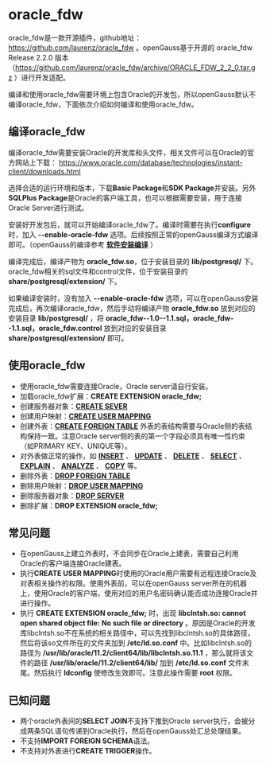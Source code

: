 # oracle_fdw
oracle_fdw是一款开源插件，github地址： https://github.com/laurenz/oracle_fdw 。openGauss基于开源的 oracle_fdw Release 2.2.0 版本（https://github.com/laurenz/oracle_fdw/archive/ORACLE_FDW_2_2_0.tar.gz ）进行开发适配。

编译和使用oracle_fdw需要环境上包含Oracle的开发包，所以openGauss默认不编译oracle_fdw，下面依次介绍如何编译和使用oracle_fdw。

## 编译oracle_fdw
编译oracle_fdw需要安装Oracle的开发库和头文件，相关文件可以在Oracle的官方网站上下载： https://www.oracle.com/database/technologies/instant-client/downloads.html

选择合适的运行环境和版本，下载**Basic Package**和**SDK Package**并安装。另外**SQLPlus Package**是Oracle的客户端工具，也可以根据需要安装，用于连接Oracle Server进行测试。

安装好开发包后，就可以开始编译oracle_fdw了。编译时需要在执行**configure**时，加入 **--enable-oracle-fdw** 选项。后续按照正常的openGauss编译方式编译即可。（openGauss的编译参考 **[软件安装编译](../Compilationguide/软件安装编译.md)** ）

编译完成后，编译产物为 **oracle_fdw.so**，位于安装目录的 **lib/postgresql/** 下。oracle_fdw相关的sql文件和control文件，位于安装目录的 **share/postgresql/extension/** 下。

如果编译安装时，没有加入 **--enable-oracle-fdw** 选项，可以在openGauss安装完成后，再次编译oracle_fdw，然后手动将编译产物 **oracle_fdw.so** 放到对应的安装目录 **lib/postgresql/** ，将 **oracle_fdw--1.0--1.1.sql，oracle_fdw--1.1.sql，oracle_fdw.control** 放到对应的安装目录 **share/postgresql/extension/** 即可。

## 使用oracle_fdw
-    使用oracle_fdw需要连接Oracle，Oracle server请自行安装。
-    加载oracle_fdw扩展：**CREATE EXTENSION oracle_fdw;**
-    创建服务器对象：**[CREATE SEVER](CREATE-SERVER.md)**
-    创建用户映射：**[CREATE USER MAPPING](CREATE-USER-MAPPING.md)**
-    创建外表：**[CREATE FOREIGN TABLE](CREATE-FOREIGN-TABLE.md)** 外表的表结构需要与Oracle侧的表结构保持一致。注意Oracle server侧的表的第一个字段必须具有唯一性约束（如PRIMARY KEY、UNIQUE等）。
-    对外表做正常的操作，如 **[INSERT](INSERT.md)** 、 **[UPDATE](UPDATE.md)** 、 **[DELETE](DELETE.md)** 、 **[SELECT](SELECT.md)** 、 **[EXPLAIN](EXPLAIN.md)** 、 **[ANALYZE](ANALYZE-ANALYSE.md)** 、 **[COPY](COPY.md)** 等。
-    删除外表：**[DROP FOREIGN TABLE](DROP-FOREIGN-TABLE.md)**
-    删除用户映射：**[DROP USER MAPPING](DROP-USER-MAPPING.md)**
-    删除服务器对象：**[DROP SERVER](DROP-SERVER.md)**
-    删除扩展：**DROP EXTENSION oracle_fdw;**
## 常见问题
-   在openGauss上建立外表时，不会同步在Oracle上建表，需要自己利用Oracle的客户端连接Oracle建表。
-   执行**CREATE USER MAPPING**时使用的Oracle用户需要有远程连接Oracle及对表相关操作的权限。使用外表前，可以在openGauss server所在的机器上，使用Oracle的客户端，使用对应的用户名密码确认能否成功连接Oracle并进行操作。
-   执行 **CREATE EXTENSION oracle_fdw;** 时，出现 **libclntsh.so: cannot open shared object file: No such file or directory** 。原因是Oracle的开发库libclntsh.so不在系统的相关路径中，可以先找到libclntsh.so的具体路径，然后将该so文件所在的文件夹加到 **/etc/ld.so.conf** 中。比如libclntsh.so的路径为  **/usr/lib/oracle/11.2/client64/lib/libclntsh.so.11.1** ，那么就将该文件的路径 **/usr/lib/oracle/11.2/client64/lib/** 加到 **/etc/ld.so.conf** 文件末尾。然后执行 **ldconfig** 使修改生效即可。注意此操作需要 **root** 权限。

## 已知问题
-   两个oracle外表间的**SELECT JOIN**不支持下推到Oracle server执行，会被分成两条SQL语句传递到Oracle执行，然后在openGauss处汇总处理结果。
-   不支持**IMPORT FOREIGN SCHEMA**语法。
-   不支持对外表进行**CREATE TRIGGER**操作。